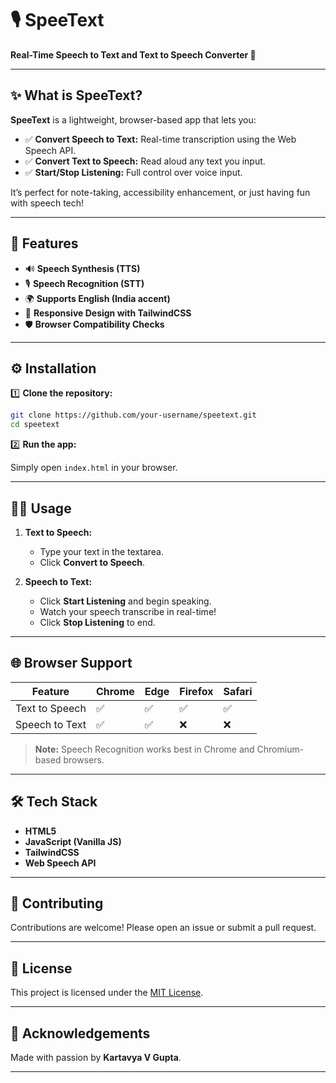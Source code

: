 

# 🎙️ SpeeText

**Real-Time Speech to Text and Text to Speech Converter 🚀**

---

## ✨ What is SpeeText?

**SpeeText** is a lightweight, browser-based app that lets you:

* ✅ **Convert Speech to Text:** Real-time transcription using the Web Speech API.
* ✅ **Convert Text to Speech:** Read aloud any text you input.
* ✅ **Start/Stop Listening:** Full control over voice input.

It’s perfect for note-taking, accessibility enhancement, or just having fun with speech tech!

---


## 🚀 Features

* 🔊 **Speech Synthesis (TTS)**
* 🎙️ **Speech Recognition (STT)**
* 🌍 **Supports English (India accent)**
* 📱 **Responsive Design with TailwindCSS**
* 🛡️ **Browser Compatibility Checks**

---

## ⚙️ Installation

1️⃣ **Clone the repository:**

```bash
git clone https://github.com/your-username/speetext.git
cd speetext
```

2️⃣ **Run the app:**

Simply open `index.html` in your browser.

---

## 🧑‍💻 Usage

1. **Text to Speech:**

   * Type your text in the textarea.
   * Click **Convert to Speech**.

2. **Speech to Text:**

   * Click **Start Listening** and begin speaking.
   * Watch your speech transcribe in real-time!
   * Click **Stop Listening** to end.

---

## 🌐 Browser Support

| Feature        | Chrome | Edge | Firefox | Safari |
| -------------- | ------ | ---- | ------- | ------ |
| Text to Speech | ✅      | ✅    | ✅       | ✅      |
| Speech to Text | ✅      | ✅    | ❌       | ❌      |

> **Note:** Speech Recognition works best in Chrome and Chromium-based browsers.

---

## 🛠️ Tech Stack

* **HTML5**
* **JavaScript (Vanilla JS)**
* **TailwindCSS**
* **Web Speech API**

---

## 🙌 Contributing

Contributions are welcome! Please open an issue or submit a pull request.

---

## 📜 License

This project is licensed under the [MIT License](LICENSE).

---

## 💬 Acknowledgements

Made with passion by **Kartavya V Gupta**.

---

